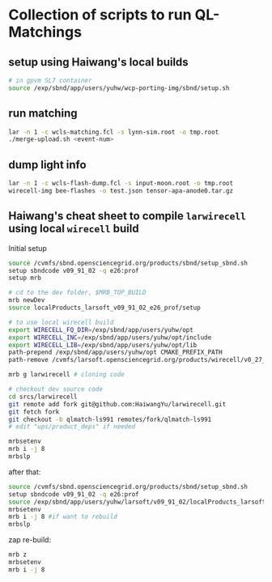 # Collection of scripts to run QL-Matchings

## setup using Haiwang's local builds
```bash
# in gpvm SL7 container
source /exp/sbnd/app/users/yuhw/wcp-porting-img/sbnd/setup.sh
```

## run matching
```bash
lar -n 1 -c wcls-matching.fcl -s lynn-sim.root -o tmp.root
./merge-upload.sh <event-num>
```

## dump light info
```bash
lar -n 1 -c wcls-flash-dump.fcl -s input-moon.root -o tmp.root
wirecell-img bee-flashes -o test.json tensor-apa-anode0.tar.gz
```

## Haiwang's cheat sheet to compile `larwirecell` using local `wirecell` build
Initial setup
```bash
source /cvmfs/sbnd.opensciencegrid.org/products/sbnd/setup_sbnd.sh
setup sbndcode v09_91_02 -q e26:prof
setup mrb 

# cd to the dev folder, $MRB_TOP_BUILD
mrb newDev
source localProducts_larsoft_v09_91_02_e26_prof/setup

# to use local wirecell build
export WIRECELL_FQ_DIR=/exp/sbnd/app/users/yuhw/opt
export WIRECELL_INC=/exp/sbnd/app/users/yuhw/opt/include
export WIRECELL_LIB=/exp/sbnd/app/users/yuhw/opt/lib
path-prepend /exp/sbnd/app/users/yuhw/opt CMAKE_PREFIX_PATH
path-remove /cvmfs/larsoft.opensciencegrid.org/products/wirecell/v0_27_1/Linux64bit+3.10-2.17-e26-prof CMAKE_PREFIX_PATH

mrb g larwirecell # cloning code

# checkout dev source code
cd srcs/larwirecell
git remote add fork git@github.com:HaiwangYu/larwirecell.git
git fetch fork
git checkout -b qlmatch-ls991 remotes/fork/qlmatch-ls991 
# edit "ups/product_deps" if needed

mrbsetenv
mrb i -j 8
mrbslp
```

after that:
```bash
source /cvmfs/sbnd.opensciencegrid.org/products/sbnd/setup_sbnd.sh
setup sbndcode v09_91_02 -q e26:prof
source /exp/sbnd/app/users/yuhw/larsoft/v09_91_02/localProducts_larsoft_v09_91_02_e26_prof/setup
mrbsetenv
mrb i -j 8 #if want to rebuild 
mrbslp
```

zap re-build:
```bash
mrb z
mrbsetenv
mrb i -j 8
```